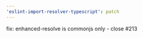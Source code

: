 ```yaml
---
'eslint-import-resolver-typescript': patch
---
```


fix: enhanced-resolve is commonjs only - close #213

